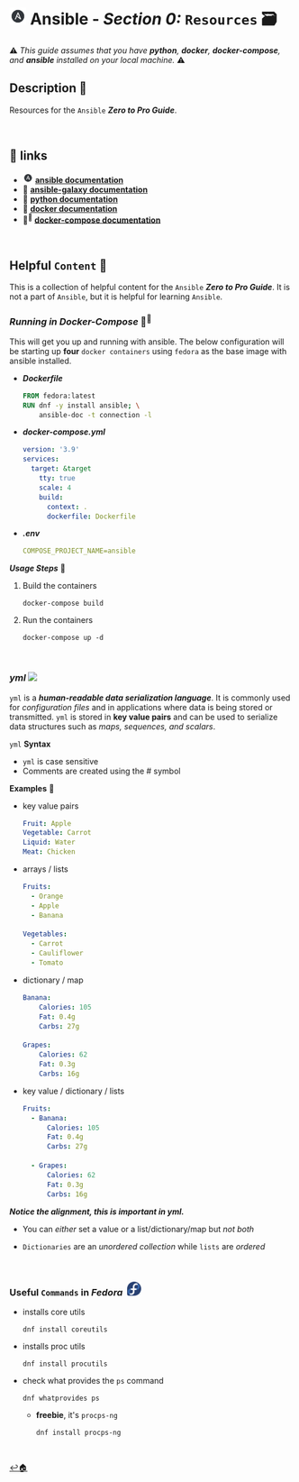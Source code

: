 # <img src="../assets/img/ansible.png" width="30px"> **Ansible** - ***Section 0:*** `Resources` 🗃️

⚠️ *This guide assumes that you have **python**, **docker**, **docker-compose**, and **ansible** installed on your local machine.* ⚠️

## **Description** 👀

Resources for the `Ansible` ***Zero to Pro Guide***.

<br />

## 🔗 **links**
  * <img src="../assets/img/ansible.png" width="18px"> <a href="https://docs.ansible.com/" target="_blank">**ansible documentation**</a>
  * 🌌 <a href="https://galaxy.ansible.com/docs/" target="_blank">**ansible-galaxy documentation**</a>
  * 🐍 <a href="https://docs.python.org/3/" target="_blank">**python documentation**</a>
  * 🐳 <a href="https://docs.docker.com/" target="_blank">**docker documentation**</a>
  * 🐳<sup>🐳</sup> <a href="https://docs.docker.com/compose/" target="_blank">**docker-compose documentation**</a>

<br />


## **Helpful** `Content` 📌

This is a collection of helpful content for the `Ansible` ***Zero to Pro Guide***. It is not a part of `Ansible`, but it is helpful for learning `Ansible`.

### ***Running in Docker-Compose*** 🐳<sup>🐳</sup>

This will get you up and running with ansible. The below configuration will be starting up **four** `docker containers` using `fedora` as the base image with ansible installed.

* ***Dockerfile***

  ```Dockerfile
  FROM fedora:latest
  RUN dnf -y install ansible; \
      ansible-doc -t connection -l 
  ```

* ***docker-compose.yml***

  ```yml
  version: '3.9'
  services:
    target: &target
      tty: true   
      scale: 4
      build:
        context: .
        dockerfile: Dockerfile    
  ```

* ***.env***

  ```yml
  COMPOSE_PROJECT_NAME=ansible
  ```

***Usage Steps*** 👣

  1. Build the containers

      ```shell
      docker-compose build
      ```

  2. Run the containers

      ```shell
      docker-compose up -d
      ```

<br />

### ***yml***  <img src="../assets/img/yml.png" width="26px">

`yml` is a ***human-readable data serialization language***. It is commonly used for *configuration files* and in applications where data is being stored or transmitted. `yml` is stored in **key value pairs** and can be used to serialize data structures such as *maps, sequences, and scalars*.

`yml` **Syntax**

* `yml` is case sensitive
* Comments are created using the # symbol

**Examples** 🧩

* key value pairs

  ```yml
  Fruit: Apple
  Vegetable: Carrot
  Liquid: Water
  Meat: Chicken
  ```

* arrays / lists

  ```yml
  Fruits:
    - Orange
    - Apple
    - Banana

  Vegetables:
    - Carrot 
    - Cauliflower
    - Tomato
  ```

* dictionary / map

  ```yml
  Banana:
      Calories: 105
      Fat: 0.4g
      Carbs: 27g

  Grapes:
      Calories: 62
      Fat: 0.3g
      Carbs: 16g
  ```

* key value / dictionary / lists

  ```yml
  Fruits:
    - Banana:
        Calories: 105
        Fat: 0.4g
        Carbs: 27g

    - Grapes:
        Calories: 62
        Fat: 0.3g
        Carbs: 16g
  ```

***Notice the alignment, this is important in yml.***

* You can *either* set a value or a list/dictionary/map but *not both*

* `Dictionaries` are an *unordered collection* while `lists` are *ordered*

<br>

### **Useful** `Commands` in ***Fedora*** &nbsp;<img src="../assets/img/fedora_logo.png" width="25px">

* installs core utils

  ```shell
  dnf install coreutils
  ```

* installs proc utils

  ```shell
  dnf install procutils
  ```

* check what provides the `ps` command

  ```shell
  dnf whatprovides ps
  ```

  * **freebie**, it's `procps-ng`

    ```shell
    dnf install procps-ng
    ```

<br />

[↩️🏠](../README.md)

